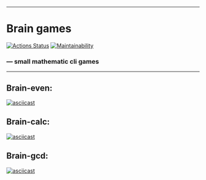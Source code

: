 ----------------------------------------------------------------------

# Brain games
[![Actions Status](https://github.com/Kvazitropter/frontend-project-lvl1/actions/workflows/hexlet-check.yml/badge.svg)](https://github.com/Kvazitropter/frontend-project-lvl1/actions)
[![Maintainability](https://api.codeclimate.com/v1/badges/b102b555f6b432b56ade/maintainability)](https://codeclimate.com/github/Kvazitropter/frontend-project-lvl1/maintainability)

### &mdash; small mathematic cli games

----------------------------------------------------------------------

## Brain-even:

[![asciicast](https://asciinema.org/a/622774.svg)](https://asciinema.org/a/622774)

## Brain-calc:

[![asciicast](https://asciinema.org/a/BXo9O5FCgdQqsZFLwklrZfaqp.svg)](https://asciinema.org/a/BXo9O5FCgdQqsZFLwklrZfaqp)

## Brain-gcd:

[![asciicast](https://asciinema.org/a/1loCfwTgRgPSyFSOFwpx4qUuq.svg)](https://asciinema.org/a/1loCfwTgRgPSyFSOFwpx4qUuq)

